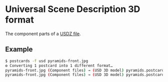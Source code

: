 # Universal Scene Description 3D format

The component parts of a [USDZ file](usdz.md).

## Example

```sh
$ postcards -f usd pyramids-front.jpg
⚙︎ Converting 1 postcard into 1 different format…
pyramids-front.jpg (Component files) → (USD 3D model) pyramids.postcard.usd
pyramids-front.jpg (Component files) → (USD 3D model) pyramids.postcard-texture.jpg
```

